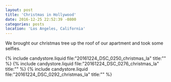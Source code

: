 ```yaml
---
layout: post
title: 'Christmas in Hollywood'
date: 2016-12-25 22:52:39 -0800
categories: posts
location: 'Los Angeles, California'
---
```


We brought our christmas tree up the roof of our apartment and took some selfies.

{% include candystore.liquid file:"20161224_DSC_0250_christmas_la" title:"" %}
{% include candystore.liquid file:"20161224_DSC_0276_christmas_la" title:"" %}
{% include candystore.liquid file:"20161224_DSC_0292_christmas_la" title:"" %}
